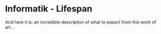 # Informatik - Lifespan 

And here it is: an incredible description of what to expect from this work of art...
